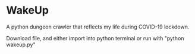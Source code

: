 # WakeUp
A python dungeon crawler that reflects my life during COVID-19 lockdown.

Download file, and either import into python terminal or run with "python wakeup.py"